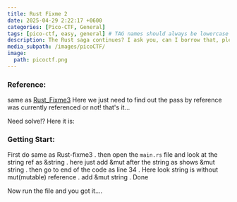 ```yaml
---
title: Rust Fixme 2
date: 2025-04-29 2:22:17 +0600
categories: [Pico-CTF, General]
tags: [pico-ctf, easy, general] # TAG names should always be lowercase
description: The Rust saga continues? I ask you, can I borrow that, pleeeeeaaaasseeeee?
media_subpath: /images/picoCTF/
image:
  path: picoctf.png
---
```


### Reference: 

same as [Rust_Fixme3](/posts/Rust_Fixme3_picoCTF/) Here we just need to  find out the pass by reference was currently referenced or not! that's it...

Need solve!? Here it is: 

### Getting Start:

First do same as Rust-fixme3 . then open the ``main.rs`` file and look at the string ref as &string . here just add &mut after the string as shows &mut string . then go to end of the code as line 34 . Here look string is without mut(mutable) reference . add &mut string   . Done 

Now run the file and you got it....


